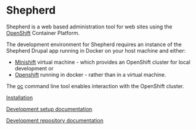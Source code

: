 Shepherd
========

Shepherd is a web based administration tool for web sites using the 
[OpenShift](https://www.openshift.com/) Container Platform.

The development environment for Shepherd requires an instance of the Shepherd 
Drupal app running in Docker on your host machine and either:

* [Minishift](https://www.openshift.org/minishift/) virtual machine - which
provides an OpenShift cluster for local development or
* [Openshift](https://github.com/openshift/origin/blob/master/docs/cluster_up_down.md) running in
docker - rather than in a virtual machine. 

The [oc](https://github.com/openshift/origin/releases) command line tool enables
interaction with the OpenShift cluster.

[Installation](INSTALL.md)

[Development setup documentation](DEVELOPERMENT_SETUP.md)

[Development repository documentation](DEVELOPMENT_REPOSITORY.md)

